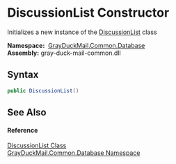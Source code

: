 DiscussionList Constructor
==========================
Initializes a new instance of the [DiscussionList][1] class

  **Namespace:**  [GrayDuckMail.Common.Database][2]  
  **Assembly:** gray-duck-mail-common.dll

Syntax
------

```csharp
public DiscussionList()
```


See Also
--------

#### Reference
[DiscussionList Class][1]  
[GrayDuckMail.Common.Database Namespace][2]  

[1]: README.md
[2]: ../README.md